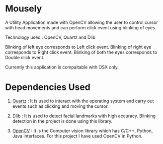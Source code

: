 # Mousely

A Utility Application made with OpenCV allowing the user to control cursor with head movements and can perform click event using 
blinking of eyes. 

Technology used : OpenCV, Quartz and Dlib 

Blinking of left eye corresponds to Left click event.
Blinking of right eye corresponds to Right click event.
Blinking of both the eyes corresponds to Double click event.

Currently this application is compaitable with OSX only.

# Dependencies Used

1. [Quartz](https://github.com/mayank408/Mousely/edit/master/README.md) : It is used to interact with the operating system and carry out events such as clicking and moving the cursor.

2. [Dlib](http://blog.dlib.net/2014/08/real-time-face-pose-estimation.html) : It is used to detect facial landmarks with high accuracy. Blinking detection in the project is done using this library.

3. [OpenCV](https://opencv.org) : It is the Computer vision library which has C/C++, Python, Java interfaces. For this project 
I have used OpenCV in Python.










